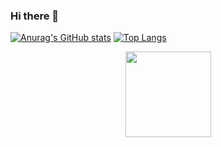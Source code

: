 ### Hi there 👋

<!--
**ledgerheathhh/ledgerheathhh** is a ✨ _special_ ✨ repository because its `README.md` (this file) appears on your GitHub profile.

Here are some ideas to get you started:

- 🔭 I’m currently working on ...
- 🌱 I’m currently learning ...
- 👯 I’m looking to collaborate on ...
- 🤔 I’m looking for help with ...
- 💬 Ask me about ...
- 📫 How to reach me: ...
- 😄 Pronouns: ...
- ⚡ Fun fact: ...
-->
[![Anurag's GitHub stats](https://github-readme-stats.vercel.app/api?username=ledgerheathhh)](https://github.com/anuraghazra/github-readme-stats)
[![Top Langs](https://github-readme-stats.vercel.app/api/top-langs/?username=ledgerheathhh&layout=compact)](https://github.com/anuraghazra/github-readme-stats)

<div align="center"> <img height="137px" src="https://github-readme-stats.vercel.app/api?username=ledgerheathhh&hide_title=true&hide_border=true&show_icons=trueline_height=21&text_color=000&icon_color=000&bg_color=0,ea6161,ffc64d,fffc4d,52fa5a&theme=graywhite" /> </div>
